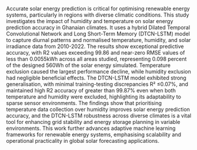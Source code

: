 Accurate solar energy prediction is critical for optimising renewable energy systems, particularly in regions with diverse climatic conditions. This study investigates the impact of humidity and temperature on solar energy prediction accuracy in Ghanaian climates. It uses a hybrid Dilated Temporal Convolutional Network and Long Short-Term Memory (DTCN-LSTM) model to capture diurnal patterns and normalised temperature, humidity, and solar irradiance data from 2010-2022. The results show exceptional predictive accuracy, with R2 values exceeding 99.86 and near-zero RMSE values of less than 0.0055kWh across all areas studied, representing 0.098 percent of the designed 560Wh of the solar energy simulated. Temperature exclusion caused the largest performance decline, while humidity exclusion had negligible beneficial effects. 
The DTCN-LSTM model exhibited strong generalisation, with minimal training-testing discrepancies R² ≤0.07%, and maintained high R2 accuracy of greater than 99.87%  even when both temperature and humidity were excluded, highlighting its adaptability to sparse sensor environments.
The findings show that prioritising temperature data collection over humidity improves solar energy prediction accuracy, and the DTCN-LSTM robustness across diverse climates is a vital tool for enhancing grid stability and energy storage planning in variable environments. This work further advances adaptive machine learning frameworks for renewable energy systems, emphasising scalability and operational practicality in global solar forecasting applications.
